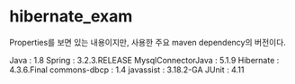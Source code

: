 # hibernate_exam
Properties를 보면 있는 내용이지만, 사용한 주요 maven dependency의 버전이다.

Java : 1.8
Spring : 3.2.3.RELEASE
MysqlConnectorJava : 5.1.9
Hibernate : 4.3.6.Final
commons-dbcp : 1.4
javassist : 3.18.2-GA
JUnit : 4.11
